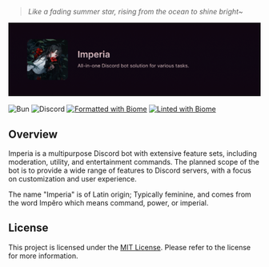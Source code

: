 >  *Like a fading summer star, rising from the ocean to shine bright~*

![Header](.github/assets/banner.png)

![Bun](https://img.shields.io/badge/Powered_by_Bun-%23000000.svg?style=flat&logo=bun&logoColor=white)
![Discord](https://img.shields.io/badge/Discord_Bot-%235865F2.svg?style=flat&logo=discord&logoColor=white)
[![Formatted with Biome](https://img.shields.io/badge/Formatted_with-Biome-60a5fa?style=flat&logo=biome&logoColor=white)](https://biomejs.dev/)
[![Linted with Biome](https://img.shields.io/badge/Linted_with-Biome-60a5fa?style=flat&logo=biome&logoColor=white)](https://biomejs.dev)

## Overview

Imperia is a multipurpose Discord bot with extensive feature sets, including moderation, utility, and entertainment commands. The planned scope of the bot is to provide a wide range of features to Discord servers, with a focus on customization and user experience.

The name "Imperia" is of Latin origin; Typically feminine, and comes from the word Impĕro which means command, power, or imperial.

## License

This project is licensed under the [MIT License](LICENSE). Please refer to the license for more information.